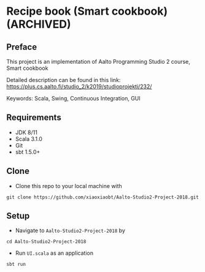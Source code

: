 # Recipe book (Smart cookbook) (ARCHIVED)

## Preface

This project is an implementation of Aalto Programming Studio 2 course, Smart cookbook

Detailed description can be found in this link: 
https://plus.cs.aalto.fi/studio_2/k2019/studioprojekti/232/

Keywords: Scala, Swing, Continuous Integration, GUI

## Requirements

- JDK 8/11
- Scala 3.1.0
- Git
- sbt 1.5.0+

## Clone

- Clone this repo to your local machine with 

```shell
git clone https://github.com/xiaoxiaobt/Aalto-Studio2-Project-2018.git
```
## Setup

- Navigate to `Aalto-Studio2-Project-2018` by
```shell
cd Aalto-Studio2-Project-2018
```
- Run `UI.scala` as an application
```shell
sbt run
```
